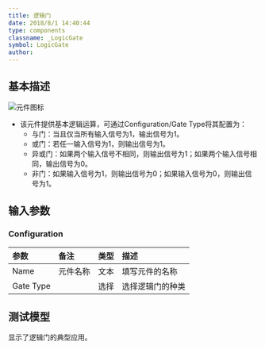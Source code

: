 ```yaml
---
title: 逻辑门
date: 2018/8/1 14:40:44
type: components
classname: _LogicGate
symbol: LogicGate
author: 
---
```

## <span id="comp_desc">基本描述</span>
![元件图标]()

- 该元件提供基本逻辑运算，可通过Configuration/Gate Type将其配置为：
    - 与门：当且仅当所有输入信号为1，输出信号为1。
    - 或门：若任一输入信号为1，则输出信号为1。
    - 异或门：如果两个输入信号不相同，则输出信号为1；如果两个输入信号相同，输出信号为0。
    - 非门：如果输入信号为1，则输出信号为0；如果输入信号为0，则输出信号为1。


## <span id="comp_params">输入参数</span>
### <span id="comp_params_group_Configuration">Configuration</span>
| 参数 | 备注 | 类型 | 描述 |
| :--- | :--- | :--: | :--- |
| <span id="comp_params_param_Name">Name</span> | 元件名称 | 文本 |填写元件的名称  |
| <span id="comp_params_param_Type">Gate Type</span> |  | 选择 |选择逻辑门的种类  |

[Name]: #comp_params_param_Name "Name"
[Gate Type]: #comp_params_param_Type "Gate Type"

## <span id="comp_example">测试模型</span>
[<test name>](<test link>)显示了逻辑门的典型应用。




